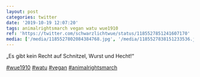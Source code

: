 ```yaml
---
layout: post
categories: twitter
date: '2019-10-19 12:07:20'
tags: animalrightsmarch vegan watu wue1910
ref: 'https://twitter.com/schwarzlichtwue/status/1185527851241607170'
media: ['/media/1185527802084384768.jpg', '/media/1185527838151233536.jpg']
---
```

„Es gibt kein Recht auf Schnitzel, Wurst und Hecht!“

[#wue1910](/t/wue1910) [#watu](/t/watu) [#vegan](/t/vegan) [#animalrightsmarch](/t/animalrightsmarch) 
